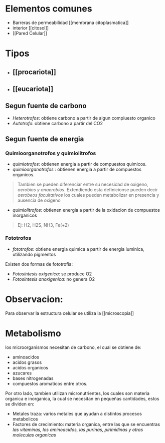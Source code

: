 # Elementos comunes
 - Barreras de permeabilidad [[membrana citoplasmatica]]
 - interior [[citosol]]
 - [[Pared Celular]]

# Tipos
- ## [[procariota]]
- ## [[eucariota]]
## Segun fuente de carbono

- *Heterotrofos*: obtiene carbono a partir de algun compiuesto organico
- *Autotrofo*: obtiene carbono a partir del CO2
## Segun fuente de energia

### Quimioorganotrofos y quimiolitrofos

- *quimiotrofos*: obtienen energia a partir de compuestos quimicos.
- *quimioorganotrofos* : obtienen energia a partir de compuestos organicos.

> Tambien se pueden diferenciar entre su necesidad de oxigeno, *aerobios y anaerobios*.
>  Extendiendo esta definicionse pueden decir *aerobeos facultativos* los cuales pueden metabolizar en presencia y ausencia de oxigeno

- *quimiolitrofos*: obtienen energia a partir de la oxidacion de compuestos inorganicos

> Ej: H2, H2S, NH3, Fe(+2)

### Fototrofos

- *fototrofos*: obtiene energia quimica a partir de energia luminica, utilizando pigmentos

Existen dos formas de fototrofia:

- *Fotosintesis oxigenica*: se produce O2
- *Fotosintesis anoxigenica*:  no genera O2


# Observacion:
Para observar la estructura celular se utiliza la [[microscopia]]
# Metabolismo

los microorganismos necesitan de carbono, el cual se obtiene de:
- aminoacidos 
- acidos grasos 
- acidos organicos 
- azucares 
- bases nitrogenadas
- compuestos aromaticos
entre otros.

Por otro lado, tambien utilizan micronutrientes, los cuales son materia organica e inorganica, la cual se necesitan en pequeñas cantidades, estos se dividen en:
- Metales traza: varios metales que ayudan a distintos procesos metabolicos
- Factores de crecimiento: materia organica, entre las que se encuentras *las vitaminas, los aminoacidos, las purinas, pirimidinas y otras moleculas organicas*